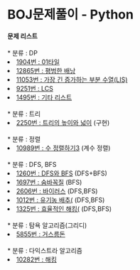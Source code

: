 # BOJ문제풀이 - Python

<h4>문제 리스트</h4>
* 분류 : DP
<li><a href="https://www.acmicpc.net/problem/1904">1904번 : 01타일</a></li>

<li><a href="https://www.acmicpc.net/problem/12865">12865번 : 평범한 배낭</a></li>

<li><a href="https://www.acmicpc.net/problem/11053">11053번 : 가장 긴 증가하는 부분 수열(LIS) </a></li>

<li><a href="https://www.acmicpc.net/problem/9251">9251번 : LCS </a></li>
<li><a href="https://www.acmicpc.net/problem/1495">1495번 : 기타 리스트 </a></li>

<br> 
* 분류 : 트리
<li><a href="https://www.acmicpc.net/problem/2250">2250번 : 트리의 높이와 넓이</a> (구현)</li>

<br>
* 분류 : 정렬
<li><a href="https://www.acmicpc.net/problem/10989">10989번 : 수 정렬하기3</a> (계수 정렬)</li>

<br> 
* 분류 : DFS, BFS
<li><a href="https://www.acmicpc.net/problem/1260">1260번 : DFS와 BFS</a> (DFS+BFS)</li>
<li><a href="https://www.acmicpc.net/problem/1697">1697번 : 숨바꼭질</a> (BFS)</li>
<li><a href="https://www.acmicpc.net/problem/2606">2606번 : 바이러스</a> (DFS,BFS)</li>
<li><a href="https://www.acmicpc.net/problem/1012">1012번 : 유기농 배추(</a> (DFS,BFS)</li>
<li><a href="https://www.acmicpc.net/problem/1325">1325번 : 효율적인 해킹(</a> (DFS,BFS)</li>

<br> 
* 분류 : 탐욕 알고리즘(그리디)
<li><a href="https://www.acmicpc.net/problem/5855">5855번 : 거스름돈</a></li>

<br>
* 분류 : 다익스트라 알고리즘
<li><a href="https://www.acmicpc.net/problem/10282">10282번 : 해킹</a></li>
